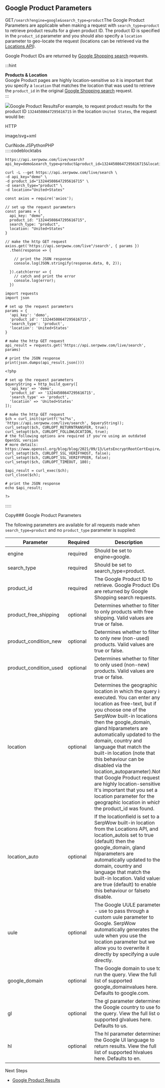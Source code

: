 Google Product Parameters
-------------------------

GET`/search?engine=google&search_type=product`The Google Product Parameters are applicable when making a request with `search_type=product` to retrieve product results for a given product ID. The product ID is specified in the `product_id` parameter and you should also specify a `location` parameter to geo-locate the request (locations can be retrieved via the [Locations API](/docs/locations-api/overview)).

Google Product IDs are returned by [Google Shopping search](/docs/search-api/results/google/shopping) requests.

  
:::hint



**Products & Location**  
Google Product pages are highly location-sensitive so it is important that you specify a `location` that matches the location that was used to retrieve the `product_id` in the original [Google Shopping search](/docs/search-api/searches/google/shopping) request.  
:::

![](https://apiimages.imgix.net/serpwow/images/png/docs/google_product.png?auto=format&ixlib=react-9.5.1-beta.1&w=600)Google Product ResultsFor example, to request product results for the product ID `13244508647295616715` in the location `United States`, the request would be:



HTTP



image/svg+xml
































CurlNode.JSPythonPHP  
:::::codeblocktabs


```
https://api.serpwow.com/live/search?api_key=demo&search_type=product&product_id=13244508647295616715&location=United+States
```

```
curl -L --get https://api.serpwow.com/live/search \
-d api_key="demo" \
-d product_id="13244508647295616715" \
-d search_type="product" \
-d location="United+States"
```

```
const axios = require('axios');

// set up the request parameters
const params = {
  api_key: "demo",
  product_id: "13244508647295616715",
  search_type: "product",
  location: "United+States"
}

// make the http GET request
axios.get('https://api.serpwow.com/live"/search', { params })
  .then(response => {

    // print the JSON response
    console.log(JSON.stringify(response.data, 0, 2));

  }).catch(error => {
    // catch and print the error
    console.log(error);
  })
```

```
import requests
import json

# set up the request parameters
params = {
  'api_key': 'demo',
  'product_id': '13244508647295616715',
  'search_type': 'product',
  'location': 'United+States'
}

# make the http GET request
api_result = requests.get('https://api.serpwow.com/live/search', params)

# print the JSON response
print(json.dumps(api_result.json()))
```

```
<?php
      
# set up the request parameters
$queryString = http_build_query([
  'api_key' => 'demo',
  'product_id' => '13244508647295616715',
  'search_type' => 'product',
  'location' => 'United+States'
]);

# make the http GET request
$ch = curl_init(sprintf('%s?%s', 'https://api.serpwow.com/live/search', $queryString));
curl_setopt($ch, CURLOPT_RETURNTRANSFER, true);
curl_setopt($ch, CURLOPT_FOLLOWLOCATION, true);
# the following options are required if you're using an outdated OpenSSL version
# more details: https://www.openssl.org/blog/blog/2021/09/13/LetsEncryptRootCertExpire/
curl_setopt($ch, CURLOPT_SSL_VERIFYHOST, false);
curl_setopt($ch, CURLOPT_SSL_VERIFYPEER, false);
curl_setopt($ch, CURLOPT_TIMEOUT, 180);

$api_result = curl_exec($ch);
curl_close($ch);

# print the JSON response
echo $api_result;

?>
```
  
:::::

Copy### Google Product Parameters

The following parameters are available for all requests made when `search_type=product` and no `product_type` parameter is supplied:

| Parameter | Required | Description |
| --- | --- | --- |
| engine | required | Should be set to engine=google. |
| search\_type | required | Should be set to search\_type=product. |
| product\_id | required | The Google Product ID to retrieve. Google Product IDs are returned by Google Shopping search requests. |
| product\_free\_shipping | optional | Determines whether to filter to only products with free shipping. Valid values are true or false. |
| product\_condition\_new | optional | Determines whether to filter to only new (non-used) products. Valid values are true or false. |
| product\_condition\_used | optional | Determines whether to filter to only used (non-new) products. Valid values are true or false. |
| location | optional | Determines the geographic location in which the query is executed. You can enter any location as free-text, but if you choose one of the SerpWow built-in locations then the google\_domain, gland hlparameters are automatically updated to the domain, country and language that match the built-in location (note that this behaviour can be disabled via the location\_autoparameter).Note that Google Product requests are highly location-sensitive. It's important that you set a location parameter for the geographic location in which the product\_id was found. |
| location\_auto | optional | If the locationfield is set to a SerpWow built-in location from the Locations API, and location\_autois set to true (default) then the google\_domain, gland hlparameters are automatically updated to the domain, country and language that match the built-in location. Valid values are true (default) to enable this behaviour or falseto disable. |
| uule | optional | The Google UULE parameter - use to pass through a custom uule parameter to Google. SerpWow automatically generates the uule when you use the location parameter but we allow you to overwrite it directly by specifying a uule directly. |
| google\_domain | optional | The Google domain to use to run the query. View the full list of supported google\_domainvalues here. Defaults to google.com. |
| gl | optional | The gl parameter determines the Google country to use for the query. View the full list of supported glvalues here. Defaults to us. |
| hl | optional | The hl parameter determines the Google UI language to return results. View the full list of supported hlvalues here. Defaults to en. |
Next Steps

* [Google Product Results](/docs/search-api/results/google/product)
